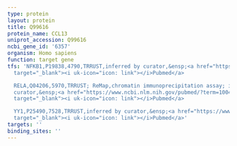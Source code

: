```yaml
---
type: protein
layout: protein
title: Q99616
protein_name: CCL13
uniprot_accession: Q99616
ncbi_gene_id: '6357'
organism: Homo sapiens
function: target gene
tfs: 'NFKB1,P19838,4790,TRRUST,inferred by curator,&ensp;<a href="https://www.ncbi.nlm.nih.gov/pubmed/?term=10049733%5Buid%5D"
  target="_blank"><i uk-icon="icon: link"></i>Pubmed</a>

  RELA,Q04206,5970,TRRUST; ReMap,chromatin immunoprecipitation assay; inferred by
  curator,&ensp;<a href="https://www.ncbi.nlm.nih.gov/pubmed/?term=10049733%5Buid%5D"
  target="_blank"><i uk-icon="icon: link"></i>Pubmed</a>

  YY1,P25490,7528,TRRUST,inferred by curator,&ensp;<a href="https://www.ncbi.nlm.nih.gov/pubmed/?term=12805085%5Buid%5D"
  target="_blank"><i uk-icon="icon: link"></i>Pubmed</a>'
targets: ''
binding_sites: ''
---
```


